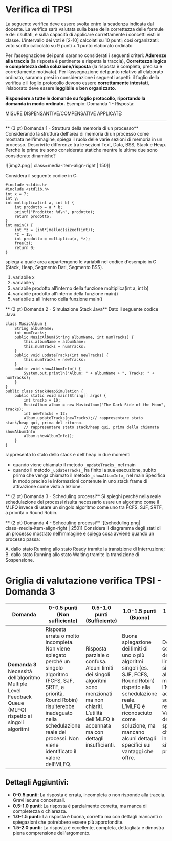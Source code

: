 # Verifica di TPSI 

La seguente verifica deve essere svolta entro la scadenza indicata dal docente. La verifica sarà valutata sulla base della correttezza delle formule e dei risultati, e sulla capacità di applicare correttamente  i concetti visti in classe. L'intervallo dei voti è [2-10] calcolati su 10 punti; così organizzati: voto scritto calcolato su 9 punti + 1 punto elaborato ordinato

Per l’assegnazione dei punti saranno considerati i seguenti criteri:  **Aderenze alla traccia** (la risposta è pertinente e rispetta la traccia), **Correttezza logica e completezza della soluzione/risposta** (la risposta è completa, precisa e correttamente motivata). Per l’assegnazione del punto relativo all’elaborato ordinato, saranno presi in considerazione i seguenti aspetti: il foglio della verifica e il foglio protocollo devono essere **correttamente intestati**, l’elaborato deve essere **leggibile** e **ben organizzato**.

**Rispondere a tutte le domande su foglio protocollo, riportando la domanda in modo ordinato.**
Esempio: Domanda 1 - Risposta:

MISURE DISPENSANTIVE/COMPENSATIVE APPLICATE:
__________
** (3 pt) Domanda 1 - Struttura della memoria di un processo**
Considerando la struttura dell'area di memoria di un processo come mostrata nell'immagine, spiega il ruolo delle varie sezioni di memoria in un processo. Descrivi le differenze tra le sezioni Text, Data, BSS, Stack e Heap. Perché le prime tre sono considerate statiche mentre le ultime due sono considerate dinamiche?

![[img2.png | class=media-item-align-right | 150]]

Considera il seguente codice in C:

```
#include <stdio.h>
#include <stdlib.h>
int x = 7;
int y;
int moltiplica(int a, int b) {
    int prodotto = a * b;
    printf("Prodotto: %d\n", prodotto);
    return prodotto;
}
int main() {
    int *z = (int*)malloc(sizeof(int));
    *z = 15;
    int prodotto = moltiplica(x, *z);
    free(z);
    return 0;
}
```

spiega a quale area appartengono le variabili nel codice d'esempio  in C (Stack, Heap, Segmento Dati, Segmento BSS).

1. variabile x
2. variabile y
3. variabile prodotto all’interno della funzione moltiplica(int a, int b)
4. variabile prodotto all'interno della funzione main()
5. variabile z all'interno della funzione main()

** (2 pt) Domanda 2 - Simulazione Stack Java**
Dato il seguente codice Java:
```
class MusicAlbum {
    String albumName;
    int numTracks;
    public MusicAlbum(String albumName, int numTracks) {
        this.albumName = albumName;
        this.numTracks = numTracks;
    }
    public void updateTracks(int newTracks) {
        this.numTracks = newTracks; 
    }
    public void showAlbumInfo() {
        System.out.println("Album: " + albumName + ", Tracks: " + numTracks);
    }
}
public class StackHeapSimulation {
    public static void main(String[] args) {
        int tracks = 10;
        MusicAlbum album = new MusicAlbum("The Dark Side of the Moon", tracks);
        int newTracks = 12;
        album.updateTracks(newTracks);// rappresentare stato stack/heap qui, prima del ritorno.
		// rappresentare stato stack/heap qui, prima della chiamata showAlbumInfo
        album.showAlbumInfo();
    }
}
```

rappresenta lo stato dello stack e dell'heap in due momenti 
- quando viene chiamato il metodo `_updateTracks_` nel main
- quando il metodo `_updateTracks_` ha finito la sua esecuzione, subito prima che venga chiamato il metodo `_showAlbumInfo_` nel main
Specifica in modo preciso le informazioni contenute in uno stack frame di attivazione come visto a lezione. 

** (2 pt) Domanda 3 - Scheduling processi**
Si spieghi perché nella reale schedulazione dei processi risulta necessario usare un algoritmo come il MLFQ invece di usare un singolo algoritmo come uno tra FCFS, SJF, SRTF, a priorità o Round Robin.
	
** (2 pt) Domanda 4 - Scheduling processi**
![[scheduling.png| class=media-item-align-right | 250]]
Considera il diagramma degli stati di un processo mostrato nell’immagine e spiega cosa avviene quando un processo passa:

A. dallo stato Running allo stato Ready tramite la transizione di Interruzione;
B. dallo stato Running allo stato Waiting tramite la transizione di Sospensione.

# Griglia di valutazione verifica TPSI - Domanda 3

| **Domanda** | **0-0.5 punti** (Non sufficiente) | **0.5-1.0 punti** (Sufficiente) | **1.0-1.5 punti** (Buono) | **1.5-2.0 punti** (Ottimo) |
|-------------|------------------------------------|---------------------------------|----------------------------|-----------------------------|
| **Domanda 3** <br> Necessità dell’algoritmo Multiple Level Feedback Queue (MLFQ) rispetto ai singoli algoritmi | Risposta errata o molto incompleta. <br> Non viene spiegato perché un singolo algoritmo (FCFS, SJF, SRTF, a priorità, Round Robin) risulterebbe inadeguato nella schedulazione reale dei processi. Non viene identificato il valore dell’MLFQ. | Risposta parziale o confusa. <br> Alcuni limiti dei singoli algoritmi sono menzionati ma non chiariti. L’utilità dell’MLFQ è accennata ma con dettagli insufficienti. | Buona spiegazione dei limiti di uno o più algoritmi singoli (es. SJF, FCFS, Round Robin) rispetto alla schedulazione reale. <br> L’MLFQ è riconosciuto come soluzione, ma mancano alcuni dettagli specifici sui vantaggi che offre. | Descrizione completa e dettagliata dei limiti dei singoli algoritmi e dei motivi per cui l’MLFQ è più adatto alla schedulazione reale. <br> Vantaggi dell’MLFQ spiegati chiaramente e in relazione a situazioni pratiche. |

## Dettagli Aggiuntivi:

- **0-0.5 punti**: La risposta è errata, incompleta o non risponde alla traccia. Gravi lacune concettuali.
- **0.5-1.0 punti**: La risposta è parzialmente corretta, ma manca di completezza o chiarezza.
- **1.0-1.5 punti**: La risposta è buona, corretta ma con dettagli mancanti o spiegazioni che potrebbero essere più approfondite.
- **1.5-2.0 punti**: La risposta è eccellente, completa, dettagliata e dimostra piena comprensione dell'argomento.